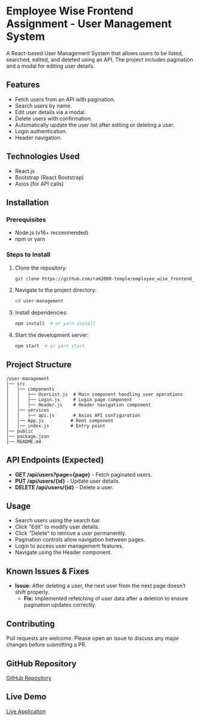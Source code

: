 # Employee Wise Frontend Assignment - User Management System

A React-based User Management System that allows users to be listed, searched, edited, and deleted using an API. The project includes pagination and a modal for editing user details.

## Features
- Fetch users from an API with pagination.
- Search users by name.
- Edit user details via a modal.
- Delete users with confirmation.
- Automatically update the user list after editing or deleting a user.
- Login authentication.
- Header navigation.

## Technologies Used
- React.js
- Bootstrap (React Bootstrap)
- Axios (for API calls)

## Installation

### Prerequisites
- Node.js (v16+ recommended)
- npm or yarn

### Steps to Install
1. Clone the repository:
   ```sh
   git clone https://github.com/ram2000-temple/employee_wise_frontend_assignment.git
   ```
2. Navigate to the project directory:
   ```sh
   cd user-management
   ```
3. Install dependencies:
   ```sh
   npm install  # or yarn install
   ```
4. Start the development server:
   ```sh
   npm start  # or yarn start
   ```

## Project Structure
```
/user-management
│── src
│   │── components
│   │   ├── UserList.js  # Main component handling user operations
│   │   ├── Login.js     # Login page component
│   │   ├── Header.js    # Header navigation component
│   │── services
│   │   ├── api.js       # Axios API configuration
│   │── App.js          # Root component
│   │── index.js        # Entry point
│── public
│── package.json
│── README.md
```

## API Endpoints (Expected)
- **GET /api/users?page={page}** - Fetch paginated users.
- **PUT /api/users/{id}** - Update user details.
- **DELETE /api/users/{id}** - Delete a user.

## Usage
- Search users using the search bar.
- Click "Edit" to modify user details.
- Click "Delete" to remove a user permanently.
- Pagination controls allow navigation between pages.
- Login to access user management features.
- Navigate using the Header component.

## Known Issues & Fixes
- **Issue:** After deleting a user, the next user from the next page doesn’t shift properly.
  - **Fix:** Implemented refetching of user data after a deletion to ensure pagination updates correctly.

## Contributing
Pull requests are welcome. Please open an issue to discuss any major changes before submitting a PR.

## GitHub Repository
[GitHub Repository](https://github.com/ram2000-temple/employee_wise_frontend_assignment.git)

## Live Demo
[Live Application](https://employee-wise-frontend-assignment-zypp.vercel.app/login)

